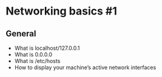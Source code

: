 # Networking basics #1

## General
- What is localhost/127.0.0.1
- What is 0.0.0.0
- What is /etc/hosts
- How to display your machine’s active network interfaces